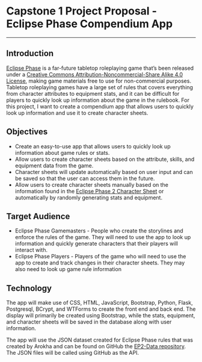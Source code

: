 # Capstone 1 Project Proposal - Eclipse Phase Compendium App  #

----------

## Introduction ##

[Eclipse Phase](https://eclipsephase.com/) is a far-future tabletop roleplaying game that’s been released under a [Creative Commons Attribution-Noncommercial-Share Alike 4.0 License](https://creativecommons.org/licenses/by-nc-sa/4.0/), making game materials free to use for non-commercial purposes. Tabletop roleplaying games have a large set of rules that covers everything from character attributes to equipment stats, and it can be difficult for players to quickly look up information about the game in the rulebook. For this project, I want to create a compendium app that allows users to quickly look up information and use it to create character sheets.

## Objectives ##

- Create an easy-to-use app that allows users to quickly look up information about game rules or stats.
- Allow users to create character sheets based on the attribute, skills, and equipment data from the game.
- Character sheets will update automatically based on user input and can be saved so that the user can access them in the future.
- Allow users to create character sheets manually based on the information found in the [Eclipse Phase 2 Character Sheet](https://www.eclipsephase.com/wp-content/uploads/2021/12/EclipsePhase_SecondEdition_CharacterSheet.pdf) or automatically by randomly generating stats and equipment.

## Target Audience ##

- Eclipse Phase Gamemasters - People who create the storylines and enforce the rules of the game. They will need to use the app to look up information and quickly generate characters that their players will interact with.
- Eclipse Phase Players - Players of the game who will need to use the app to create and track changes in their character sheets. They may also need to look up game rule information

## Technology ##

The app will make use of CSS, HTML, JavaScript, Bootstrap, Python, Flask, Postgresql, BCrypt, and WTForms to create the front end and back end. The display will primarily be created using Bootstrap, while the stats, equipment, and character sheets will be saved in the database along with user information.

The app will use the JSON dataset created for Eclipse Phase rules that was created by Arokha and can be found on GitHub the [EP2-Data repository](https://github.com/Arokha/EP2-Data). The JSON files will be called using GitHub as the API.